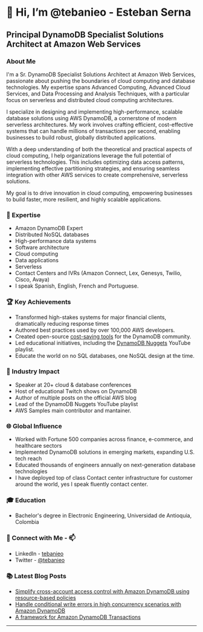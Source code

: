# 👋 Hi, I’m @tebanieo - Esteban Serna

## Principal DynamoDB Specialist Solutions Architect at Amazon Web Services

### About Me

I'm a Sr. DynamoDB Specialist Solutions Architect at Amazon Web Services, passionate about pushing the boundaries of cloud computing and database technologies. My expertise spans Advanced Computing, Advanced Cloud Services, and Data Processing and Analysis Techniques, with a particular focus on serverless and distributed cloud computing architectures.

I specialize in designing and implementing high-performance, scalable database solutions using AWS DynamoDB, a cornerstone of modern serverless architectures. My work involves crafting efficient, cost-effective systems that can handle millions of transactions per second, enabling businesses to build robust, globally distributed applications.

With a deep understanding of both the theoretical and practical aspects of cloud computing, I help organizations leverage the full potential of serverless technologies. This includes optimizing data access patterns, implementing effective partitioning strategies, and ensuring seamless integration with other AWS services to create comprehensive, serverless solutions.

My goal is to drive innovation in cloud computing, empowering businesses to build faster, more resilient, and highly scalable applications.

### 🚀 Expertise

- Amazon DynamoDB Expert
- Distributed NoSQL databases
- High-performance data systems
- Software architecture
- Cloud computing
- Data applications
- Serverless
- Contact Centers and IVRs (Amazon Connect, Lex, Genesys, Twilio, Cisco, Avaya)
- I speak Spanish, English, French and Portuguese.
 

### 🏆 Key Achievements

- Transformed high-stakes systems for major financial clients, dramatically reducing response times
- Authored best practices used by over 100,000 AWS developers.
- Created open-source [cost-saving tools](https://github.com/awslabs/amazon-dynamodb-tools/tree/main/ddb_cost_tool) for the DynamoDB community.
- Led educational initiatives, including the [DynamoDB Nuggets](https://youtube.com/playlist?list=PLhr1KZpdzukemNOO71Hca0GpjG0QmXwEd&si=SmfVshT_spOcK1V8) YouTube playlist.
- Educate the world on no SQL databases, one NoSQL design at the time.

### 🌟 Industry Impact

- Speaker at 20+ cloud & database conferences
- Host of educational Twitch shows on DynamoDB
- Author of multiple posts on the official AWS blog
- Lead of the DynamoDB Nuggets YouTube playlist
- AWS Samples main contributor and mantainer. 

### 🌐 Global Influence

- Worked with Fortune 500 companies across finance, e-commerce, and healthcare sectors
- Implemented DynamoDB solutions in emerging markets, expanding U.S. tech reach
- Educated thousands of engineers annually on next-generation database technologies
- I have deployed top of class Contact center infrastructure for customer around the world, yes I speak fluently contact center. 

### 🎓 Education

- Bachelor's degree in Electronic Engineering, Universidad de Antioquia, Colombia

### 🔗 Connect with Me - 📫

- LinkedIn - [tebanieo](https://www.linkedin.com/in/tebanieo/)
- Twitter - [@tebanieo](https://x.com/tebanieo)

### 📚 Latest Blog Posts

- [Simplify cross-account access control with Amazon DynamoDB using resource-based policies](https://aws.amazon.com/blogs/database/simplify-cross-account-access-control-with-amazon-dynamodb-using-resource-based-policies/)
- [Handle conditional write errors in high concurrency scenarios with Amazon DynamoDB](https://aws.amazon.com/blogs/database/handle-conditional-write-errors-in-high-concurrency-scenarios-with-amazon-dynamodb/)
- [A framework for Amazon DynamoDB Transactions](https://aws.amazon.com/blogs/database/a-framework-for-amazon-dynamodb-transactions/)

---


<!---
tebanieo/tebanieo is a ✨ special ✨ repository because its `README.md` (this file) appears on your GitHub profile.
You can click the Preview link to take a look at your changes.
--->

